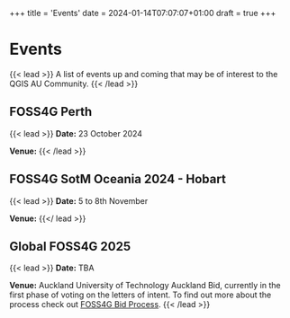 
+++
title = 'Events'
date = 2024-01-14T07:07:07+01:00
draft = true
+++

# Events
{{< lead >}}
A list of events up and coming that may be of interest to the QGIS AU Community. 
{{< /lead >}}


## FOSS4G Perth
{{< lead >}}
**Date:** 23 October 2024

**Venue:**
{{< /lead >}}


## FOSS4G SotM Oceania 2024 - Hobart
{{< lead >}}
**Date:** 5 to 8th November

**Venue:**
{{</ lead >}}


## Global FOSS4G 2025
{{< lead >}}
**Date:** TBA

**Venue:** Auckland University of Technology
Auckland Bid, currently in the first phase of voting on the letters of intent. To find out  more about the process check out [FOSS4G Bid Process](https://wiki.osgeo.org/wiki/FOSS4G_2025_Bid_Process).
{{< /lead >}}
